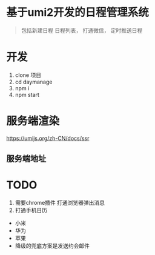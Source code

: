 # 基于umi2开发的日程管理系统
> 包括新建日程 日程列表， 打通微信， 定时推送日程

# 开发
1. clone 项目
2. cd daymanage
3. npm i
4. npm start


# 服务端渲染
https://umijs.org/zh-CN/docs/ssr

## 服务端地址

# TODO
1. 需要chrome插件 打通浏览器弹出消息
2. 打通手机日历 
  - 小米
  - 华为
  - 苹果
  - 降级的兜底方案是发送约会邮件




